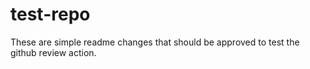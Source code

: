 # test-repo

These are simple readme changes that should be approved to test the github
review action.
